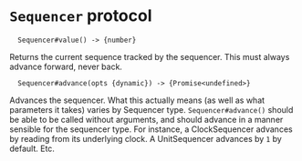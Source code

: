 `Sequencer` protocol
================


```
  Sequencer#value() -> {number}
```

Returns the current sequence tracked by the sequencer. This must always advance
forward, never back.

```
  Sequencer#advance(opts {dynamic}) -> {Promise<undefined>}
```

Advances the sequencer. What this actually means (as well as what parameters it takes)
varies by Sequencer type. `Sequencer#advance()` should be able to be called without
arguments, and should advance in a manner sensible for the sequencer type. For
instance, a ClockSequencer advances by reading from its underlying clock. A
UnitSequencer advances by `1` by default. Etc.

